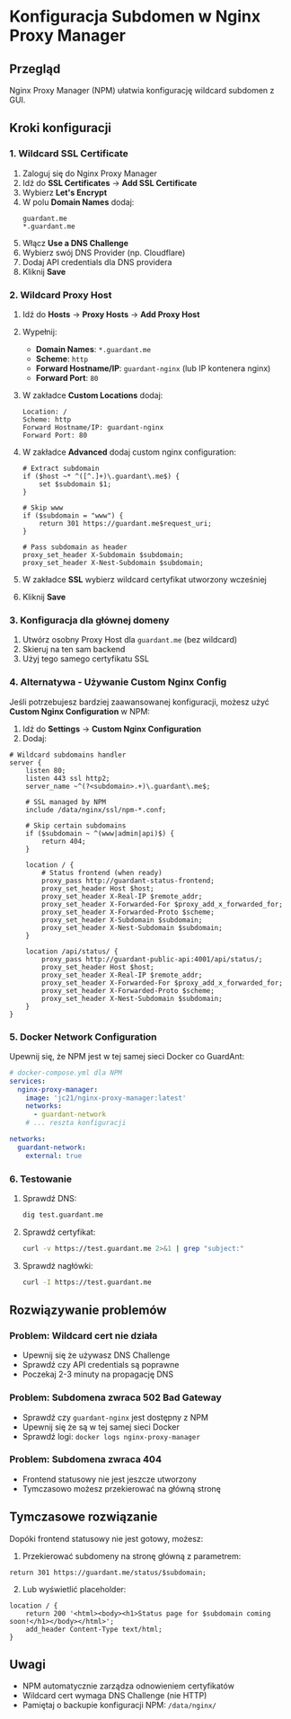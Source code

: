 # Konfiguracja Subdomen w Nginx Proxy Manager

## Przegląd
Nginx Proxy Manager (NPM) ułatwia konfigurację wildcard subdomen z GUI.

## Kroki konfiguracji

### 1. Wildcard SSL Certificate

1. Zaloguj się do Nginx Proxy Manager
2. Idź do **SSL Certificates** → **Add SSL Certificate**
3. Wybierz **Let's Encrypt**
4. W polu **Domain Names** dodaj:
   ```
   guardant.me
   *.guardant.me
   ```
5. Włącz **Use a DNS Challenge**
6. Wybierz swój DNS Provider (np. Cloudflare)
7. Dodaj API credentials dla DNS providera
8. Kliknij **Save**

### 2. Wildcard Proxy Host

1. Idź do **Hosts** → **Proxy Hosts** → **Add Proxy Host**
2. Wypełnij:
   - **Domain Names**: `*.guardant.me`
   - **Scheme**: `http`
   - **Forward Hostname/IP**: `guardant-nginx` (lub IP kontenera nginx)
   - **Forward Port**: `80`
   
3. W zakładce **Custom Locations** dodaj:
   ```
   Location: /
   Scheme: http
   Forward Hostname/IP: guardant-nginx
   Forward Port: 80
   ```

4. W zakładce **Advanced** dodaj custom nginx configuration:
   ```nginx
   # Extract subdomain
   if ($host ~* ^([^.]+)\.guardant\.me$) {
       set $subdomain $1;
   }
   
   # Skip www
   if ($subdomain = "www") {
       return 301 https://guardant.me$request_uri;
   }
   
   # Pass subdomain as header
   proxy_set_header X-Subdomain $subdomain;
   proxy_set_header X-Nest-Subdomain $subdomain;
   ```

5. W zakładce **SSL** wybierz wildcard certyfikat utworzony wcześniej

6. Kliknij **Save**

### 3. Konfiguracja dla głównej domeny

1. Utwórz osobny Proxy Host dla `guardant.me` (bez wildcard)
2. Skieruj na ten sam backend
3. Użyj tego samego certyfikatu SSL

### 4. Alternatywa - Używanie Custom Nginx Config

Jeśli potrzebujesz bardziej zaawansowanej konfiguracji, możesz użyć **Custom Nginx Configuration** w NPM:

1. Idź do **Settings** → **Custom Nginx Configuration**
2. Dodaj:

```nginx
# Wildcard subdomains handler
server {
    listen 80;
    listen 443 ssl http2;
    server_name ~^(?<subdomain>.+)\.guardant\.me$;
    
    # SSL managed by NPM
    include /data/nginx/ssl/npm-*.conf;
    
    # Skip certain subdomains
    if ($subdomain ~ ^(www|admin|api)$) {
        return 404;
    }
    
    location / {
        # Status frontend (when ready)
        proxy_pass http://guardant-status-frontend;
        proxy_set_header Host $host;
        proxy_set_header X-Real-IP $remote_addr;
        proxy_set_header X-Forwarded-For $proxy_add_x_forwarded_for;
        proxy_set_header X-Forwarded-Proto $scheme;
        proxy_set_header X-Subdomain $subdomain;
        proxy_set_header X-Nest-Subdomain $subdomain;
    }
    
    location /api/status/ {
        proxy_pass http://guardant-public-api:4001/api/status/;
        proxy_set_header Host $host;
        proxy_set_header X-Real-IP $remote_addr;
        proxy_set_header X-Forwarded-For $proxy_add_x_forwarded_for;
        proxy_set_header X-Forwarded-Proto $scheme;
        proxy_set_header X-Nest-Subdomain $subdomain;
    }
}
```

### 5. Docker Network Configuration

Upewnij się, że NPM jest w tej samej sieci Docker co GuardAnt:

```yaml
# docker-compose.yml dla NPM
services:
  nginx-proxy-manager:
    image: 'jc21/nginx-proxy-manager:latest'
    networks:
      - guardant-network
    # ... reszta konfiguracji

networks:
  guardant-network:
    external: true
```

### 6. Testowanie

1. Sprawdź DNS:
   ```bash
   dig test.guardant.me
   ```

2. Sprawdź certyfikat:
   ```bash
   curl -v https://test.guardant.me 2>&1 | grep "subject:"
   ```

3. Sprawdź nagłówki:
   ```bash
   curl -I https://test.guardant.me
   ```

## Rozwiązywanie problemów

### Problem: Wildcard cert nie działa
- Upewnij się że używasz DNS Challenge
- Sprawdź czy API credentials są poprawne
- Poczekaj 2-3 minuty na propagację DNS

### Problem: Subdomena zwraca 502 Bad Gateway
- Sprawdź czy `guardant-nginx` jest dostępny z NPM
- Upewnij się że są w tej samej sieci Docker
- Sprawdź logi: `docker logs nginx-proxy-manager`

### Problem: Subdomena zwraca 404
- Frontend statusowy nie jest jeszcze utworzony
- Tymczasowo możesz przekierować na główną stronę

## Tymczasowe rozwiązanie

Dopóki frontend statusowy nie jest gotowy, możesz:

1. Przekierować subdomeny na stronę główną z parametrem:
```nginx
return 301 https://guardant.me/status/$subdomain;
```

2. Lub wyświetlić placeholder:
```nginx
location / {
    return 200 '<html><body><h1>Status page for $subdomain coming soon!</h1></body></html>';
    add_header Content-Type text/html;
}
```

## Uwagi

- NPM automatycznie zarządza odnowieniem certyfikatów
- Wildcard cert wymaga DNS Challenge (nie HTTP)
- Pamiętaj o backupie konfiguracji NPM: `/data/nginx/`